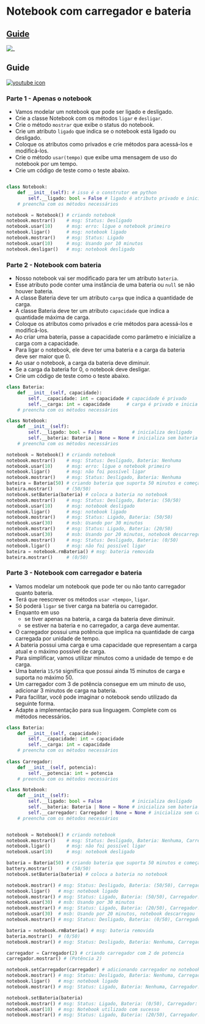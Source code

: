 # Notebook com carregador e bateria

<!-- toch -->
[Guide](#guide)
--
<!-- toch -->

![_](cover.jpg)

## Guide

[![youtube icon](../youguide.png)](https://youtu.be/EI0Qa8OgucQ?si=oKj11d9DYFFH0kle)

### Parte 1 - Apenas o notebook

- Vamos modelar um notebook que pode ser ligado e desligado.
- Crie a classe Notebook com os métodos `ligar` e `desligar`.
- Crie o método `mostrar` que exibe o status do notebook.
- Crie um atributo `ligado` que indica se o notebook está ligado ou desligado.
- Coloque os atributos como privados e crie métodos para acessá-los e modificá-los.
- Crie o método `usar(tempo)` que exibe uma mensagem de uso do notebook por um tempo.
- Crie um código de teste como o teste abaixo.

```python

class Notebook:
    def __init__(self): # isso é o construtor em python
        self.__ligado: bool = False # ligado é atributo privado e inicializa com false
    # preencha com os métodos necessários

notebook = Notebook() # criando notebook
notebook.mostrar()    # msg: Status: Desligado
notebook.usar(10)     # msg: erro: ligue o notebook primeiro
notebook.ligar()      # msg: notebook ligado
notebook.mostrar()    # msg: Status: Ligado
notebook.usar(10)     # msg: Usando por 10 minutos
notebook.desligar()   # msg: notebook desligado
```

### Parte 2 - Notebook com bateria

- Nosso notebook vai ser modificado para ter um atributo `bateria`.
- Esse atributo pode conter uma instância de uma bateria ou `null` se não houver bateria.
- A classe Bateria deve ter um atributo `carga` que indica a quantidade de carga.
- A classe Bateria deve ter um atributo `capacidade` que indica a quantidade máxima de carga.
- Coloque os atributos como privados e crie métodos para acessá-los e modificá-los.
- Ao criar uma bateria, passe a capacidade como parâmetro e inicialize a carga com a capacidade.
- Para ligar o notebook, ele deve ter uma bateria e a carga da bateria deve ser maior que 0.
- Ao usar o notebook, a carga da bateria deve diminuir.
- Se a carga da bateria for 0, o notebook deve desligar.
- Crie um código de teste como o teste abaixo.

```python
class Bateria:
    def __init__(self, capacidade):
        self.__capacidade: int = capacidade # capacidade é privado
        self.__carga: int = capacidade      # carga é privado e inicia com capacidade
    # preencha com os métodos necessários

class Notebook:
    def __init__(self):
        self.__ligado: bool = False           # inicializa desligado
        self.__bateria: Bateria | None = None # inicializa sem bateria
    # preencha com os métodos necessários

notebook = Notebook() # criando notebook
notebook.mostrar()    # msg: Status: Desligado, Bateria: Nenhuma
notebook.usar(10)     # msg: erro: ligue o notebook primeiro
notebook.ligar()      # msg: não foi possível ligar
notebook.mostrar()    # msg: Status: Desligado, Bateria: Nenhuma
bateira = Bateria(50) # criando bateria que suporta 50 minutos e começa carregada
bateira.mostrar()     # (50/50)
notebook.setBateria(bateria) # coloca a bateria no notebook
notebook.mostrar()    # msg: Status: Desligado, Bateria: (50/50)
notebook.usar(10)     # msg: notebook desligado
notebook.ligar()      # msg: notebook ligado
notebook.mostrar()    # msg: Status: Ligado, Bateria: (50/50)
notebook.usar(30)     # msb: Usando por 30 minutos
notebook.mostrar()    # msg: Status: Ligado, Bateria: (20/50)
notebook.usar(30)     # msb: Usando por 20 minutos, notebook descarregou
notebook.mostrar()    # msg: Status: Desligado, Bateria: (0/50)
notebook.ligar()      # msg: não foi possível ligar
bateira = notebook.rmBateria() # msg: bateria removida
bateira.mostrar()     # (0/50)
```

### Parte 3 - Notebook com carregador e bateria

- Vamos modelar um notebook que pode ter ou não tanto carregador quanto bateria.
- Terá que reescrever os métodos `usar <tempo>`, `ligar`.
- Só poderá `ligar` se tiver carga na bateria ou carregador.
- Enquanto em uso
  - se tiver apenas na bateria, a carga da bateria deve diminuir.
  - se estiver na bateria e no carregador, a carga deve aumentar.
- O carregador possui uma potência que implica na quantidade de carga carregada por unidade de tempo.
- A bateria possui uma carga e uma capacidade que representam a carga atual e o máximo possível de carga.
- Para simplificar, vamos utilizar minutos como a unidade de tempo e de carga.
- Uma bateria `15/50` significa que possui ainda 15 minutos de carga e suporta no máximo 50.
- Um carregador com 3 de potência consegue em um minuto de uso, adicionar 3 minutos de carga na bateria.
- Para facilitar, você pode imaginar o notebook sendo utilizado da seguinte forma.
- Adapte a implementação para sua linguagem. Complete com os métodos necessários.

```python
class Bateria:
    def __init__(self, capacidade):
        self.__capacidade: int = capacidade
        self.__carga: int = capacidade
    # preencha com os métodos necessários
  
class Carregador:
    def __init__(self, potencia):
        self.__potencia: int = potencia
    # preencha com os métodos necessários

class Notebook:
    def __init__(self):
        self.__ligado: bool = False           # inicializa desligado
        self.__bateria: Bateria | None = None # inicializa sem bateria
        self.__carregador: Carregador | None = None # inicializa sem carregador
    # preencha com os métodos necessários


notebook = Notebook() # criando notebook
notebook.mostrar()    # msg: Status: Desligado, Bateria: Nenhuma, Carregador: Desconectado
notebook.ligar()      # msg: não foi possível ligar
notebook.usar(10)     # msg: notebook desligado

bateria = Bateria(50) # criando bateria que suporta 50 minutos e começa carregada
battery.mostrar()     # (50/50)
notebook.setBateria(bateria) # coloca a bateria no notebook

notebook.mostrar() # msg: Status: Desligado, Bateria: (50/50), Carregador: Desconectado
notebook.ligar()   # msg: notebook ligado
notebook.mostrar() # msg: Status: Ligado, Bateria: (50/50), Carregador: Desconectado
notebook.usar(30)  # msb: Usando por 30 minutos
notebook.mostrar() # msg: Status: Ligado, Bateria: (20/50), Carregador: Desconectado
notebook.usar(30)  # msb: Usando por 20 minutos, notebook descarregou
notebook.mostrar() # msg: Status: Desligado, Bateria: (0/50), Carregador: Desconectado

bateria = notebook.rmBateria() # msg: bateria removida
bateria.mostrar()  # (0/50)
notebook.mostrar() # msg: Status: Desligado, Bateria: Nenhuma, Carregador: Desconectado

carregador = Carregador(2) # criando carregador com 2 de potencia
carregador.mostrar() # (Potência 2)

notebook.setCarregador(carregador) # adicionando carregador no notebook
notebook.mostrar() # msg: Status: Desligado, Bateria: Nenhuma, Carregador: (Potência 2)
notebook.ligar()   # msg: notebook ligado
notebook.mostrar() # msg: Status: Ligado, Bateria: Nenhuma, Carregador: (Potência 2)

notebook.setBateria(bateria)
notebook.mostrar() # msg: Status: Ligado, Bateria: (0/50), Carregador: (Potência 2)
notebook.usar(10)  # msg: Notebook utilizado com sucesso
notebook.mostrar() # msg: Status: Ligado, Bateria: (20/50), Carregador: (Potência 2)
```
